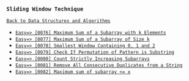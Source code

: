 ### `Sliding Window Technique`

[`Back to Data Structures and Algorithms`](../readme.md)

* [`Easy=> [0076] Maximum Sum of a Subarray with k Elements`]()
* [`Easy=> [0077] Maximum Sum of a Subarray of Size k`]()
* [`Easy=> [0078] Smallest Window Containing 0, 1 and 2`]()
* [`Easy=> [0079] Check If Permutation of Pattern is Substring`]()
* [`Easy=> [0080] Count Strictly Increasing Subarrays`]()
* [`Easy=> [0081] Remove All Consecutive Duplicates from a String`]()
* [`Easy=> [0082] Maximum sum of subarray <= x`]()

